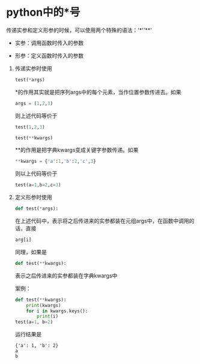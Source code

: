 # python中的*号

传递实参和定义形参的时候，可以使用两个特殊的语法：'*''**'

- 实参：调用函数时传入的参数

- 形参：定义函数时传入的参数

1. 传递实参时使用

   

   ```python
   test(*args)
   ```

    *的作用其实就是把序列args中的每个元素，当作位置参数传进去。如果

   ```python
   args = (1,2,3)
   ```

   则上述代码等价于

   ```python
   test(1,2,3)
   ```

   ```python
   test(**kwargs)
   ```

   **的作用是把字典kwargs变成关键字参数传递。如果

   ```python
   **kwargs = {'a':1,'b':2,'c',3}
   ```

   则以上代码等价于

   ```python
   test(a=1,b=2,c=3)
   ```

   

2. 定义形参时使用

   

   ```python
   def test(*args):
   ```

   在上述代码中，表示将之后传进来的实参都装在元组args中，在函数中调用的话，直接

   ```python
   arg[i]
   ```

   同理，如果是

   ```python
   def test(**kwargs):
   ```

   表示之后传进来的实参都装在字典kwargs中

   案例：

   ```python
   def test(**kwargs):
       print(kwargs)
       for i in kwargs.keys():
           print(i)
   test(a=1, b=2)
   ```

   运行结果是

   ```
   {'a': 1, 'b': 2}
   a
   b
   ```

   

